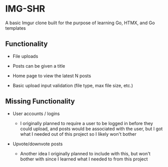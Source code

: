 # IMG-SHR

A basic Imgur clone built for the purpose of learning Go, HTMX, and Go templates

## Functionality

* File uploads

* Posts can be given a title

* Home page to view the latest N posts

* Basic upload input validation (file type, max file size, etc.)

## Missing Functionality

* User accounts / logins

  * I originally planned to require a user to be logged in before they could upload, and posts would be associated with the user, but I got what I needed out of this project so I likely won't bother

* Upvote/downvote posts

  * Another idea I originally planned to include with this, but won't bother with since I learned what I needed to from this project
